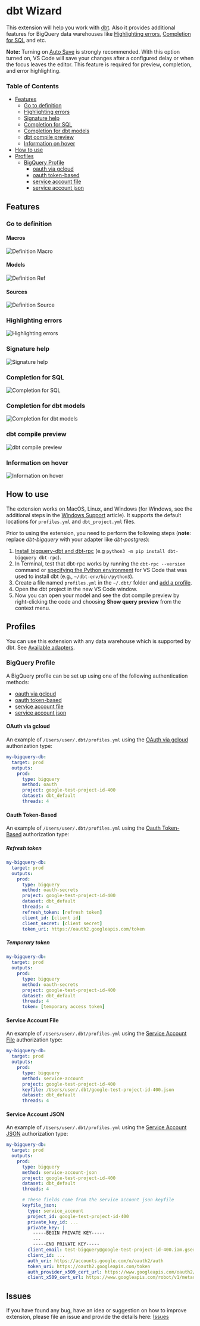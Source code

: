 # dbt Wizard

This extension will help you work with [dbt](https://www.getdbt.com/).
Also it provides additional features for BigQuery data warehouses like [Highlighting errors](#highlighting-errors), [Completion for SQL](#completion-for-sql) and etc.

**Note:** Turning on [Auto Save](https://code.visualstudio.com/docs/editor/codebasics#_save-auto-save) is strongly recommended. With this option turned on, VS Code will save your changes after a configured delay or when the focus leaves the editor. This feature is required for preview, completion, and error highlighting.

### Table of Contents

- [Features](#features)
   - [Go to definition](#go-to-definition)
   - [Highlighting errors](#highlighting-errors)
   - [Signature help](#signature-help)
   - [Completion for SQL](#completion-for-sql)
   - [Completion for dbt models](#completion-for-dbt-models)
   - [dbt compile preview](#dbt-compile-preview)
   - [Information on hover](#information-on-hover)
- [How to use](#how-to-use)
- [Profiles](#profiles)
   - [BigQuery Profile](#bigquery-profile)
      - [oauth via gcloud](#oauth-via-gcloud)
      - [oauth token-based](#oauth-token-based)
      - [service account file](#service-account-file)
      - [service account json](#service-account-json)

## Features

### Go to definition

#### Macros
![Definition Macro](images/DefinitionMacro.png)
#### Models
![Definition Ref](images/DefinitionRef.png)
#### Sources
![Definition Source](images/DefinitionSource.png)

### Highlighting errors

![Highlighting errors](images/HighlightingErrors.png)

### Signature help

![Signature help](images/SignatureHelp.png)

### Completion for SQL

![Completion for SQL](images/Completion.png)

### Completion for dbt models

![Completion for dbt models](images/CompletionForModels.png)

### dbt compile preview

![dbt compile preview](images/dbtCompilePreview.png)

### Information on hover

![Information on hover](images/InformationOnHover.png)

## How to use

The extension works on MacOS, Linux, and Windows (for Windows, see the additional steps in the [Windows Support](docs/WindowsSupport.md) article). It supports the default locations for `profiles.yml` and `dbt_project.yml` files.

Prior to using the extension, you need to perform the following steps (**note**: replace *dbt-bigquery* with your adapter like *dbt-postgres*):
1. [Install bigquery-dbt and dbt-rpc](https://docs.getdbt.com/dbt-cli/installation) (e.g `python3 -m pip install dbt-bigquery dbt-rpc`).
1. In Terminal, test that dbt-rpc works by running the `dbt-rpc --version` command or [specifying the Python environment](https://code.visualstudio.com/docs/python/environments#_manually-specify-an-interpreter) for VS Code that was used to install dbt (e.g., `~/dbt-env/bin/python3`).
1. Create a file named `profiles.yml` in the `~/.dbt/` folder and [add a profile](https://docs.getdbt.com/dbt-cli/configure-your-profile).
1. Open the dbt project in the new VS Code window.
1. Now you can open your model and see the dbt compile preview by right-clicking the code and choosing **Show query preview** from the context menu.

## Profiles

You can use this extension with any data warehouse which is supported by dbt. See [Available adapters](https://docs.getdbt.com/docs/available-adapters).

### BigQuery Profile

A BigQuery profile can be set up using one of the following authentication methods:
- [oauth via gcloud](#oauth-via-gcloud)
- [oauth token-based](#oauth-token-based)
- [service account file](#service-account-file)
- [service account json](#service-account-json)

#### OAuth via gcloud

An example of `/Users/user/.dbt/profiles.yml` using the [OAuth via gcloud](https://docs.getdbt.com/reference/warehouse-profiles/bigquery-profile#oauth-via-gcloud) authorization type:

```YAML
my-bigquery-db:
  target: prod
  outputs:
    prod:
      type: bigquery
      method: oauth
      project: google-test-project-id-400
      dataset: dbt_default
      threads: 4
```

#### Oauth Token-Based

An example of `/Users/user/.dbt/profiles.yml` using the [Oauth Token-Based](https://docs.getdbt.com/reference/warehouse-profiles/bigquery-profile#oauth-token-based) authorization type:

##### Refresh token

```YAML
my-bigquery-db:
  target: prod
  outputs:
    prod:
      type: bigquery
      method: oauth-secrets
      project: google-test-project-id-400
      dataset: dbt_default
      threads: 4
      refresh_token: [refresh token]
      client_id: [client id]
      client_secret: [client secret]
      token_uri: https://oauth2.googleapis.com/token
```

##### Temporary token

```YAML
my-bigquery-db:
  target: prod
  outputs:
    prod:
      type: bigquery
      method: oauth-secrets
      project: google-test-project-id-400
      dataset: dbt_default
      threads: 4
      token: [temporary access token]
```

#### Service Account File

An example of `/Users/user/.dbt/profiles.yml` using the [Service Account File](https://docs.getdbt.com/reference/warehouse-profiles/bigquery-profile#service-account-file) authorization type:

```YAML
my-bigquery-db:
  target: prod
  outputs:
    prod:
      type: bigquery
      method: service-account
      project: google-test-project-id-400
      keyfile: /Users/user/.dbt/google-test-project-id-400.json
      dataset: dbt_default
      threads: 4
```

#### Service Account JSON

An example of `/Users/user/.dbt/profiles.yml` using the [Service Account JSON](https://docs.getdbt.com/reference/warehouse-profiles/bigquery-profile#service-account-json) authorization type:

```YAML
my-bigquery-db:
  target: prod
  outputs:
    prod:
      type: bigquery
      method: service-account-json
      project: google-test-project-id-400
      dataset: dbt_default
      threads: 4

      # These fields come from the service account json keyfile
      keyfile_json:
        type: service_account
        project_id: google-test-project-id-400
        private_key_id: ...
        private_key: |
          -----BEGIN PRIVATE KEY-----
          ...
          -----END PRIVATE KEY-----
        client_email: test-bigquery@google-test-project-id-400.iam.gserviceaccount.com
        client_id: ...
        auth_uri: https://accounts.google.com/o/oauth2/auth
        token_uri: https://oauth2.googleapis.com/token
        auth_provider_x509_cert_url: https://www.googleapis.com/oauth2/v1/certs
        client_x509_cert_url: https://www.googleapis.com/robot/v1/metadata/x509/test-bigquery%40google-test-project-id-400.iam.gserviceaccount.com
```

## Issues
If you have found any bug, have an idea or suggestion on how to improve extension, please file an issue and provide the details here: [Issues](https://github.com/fivetran/dbt-language-server/issues)
